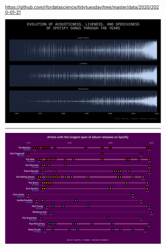 https://github.com/rfordatascience/tidytuesday/tree/master/data/2020/2020-01-21

![](plots/spotify.png)  

---  

![](plots/spotify-artists.png)